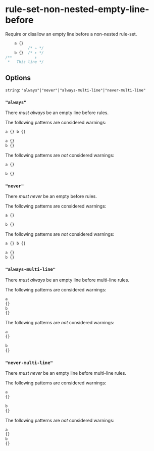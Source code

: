 # rule-set-non-nested-empty-line-before

Require or disallow an empty line before a non-nested rule-set.

```css
    a {}
          /* ← */
    b {}  /* ↑ */
/**          ↑  
 *   This line */
```

## Options

`string`: `"always"|"never"|"always-multi-line"|"never-multi-line"`

### `"always"`

There *must always* be an empty line before rules.

The following patterns are considered warnings:

```css
a {} b {}
```

```css
a {}
b {}
```

The following patterns are *not* considered warnings:

```css
a {}

b {}
```

### `"never"`

There *must never* be an empty before rules.

The following patterns are considered warnings:

```css
a {}

b {}
```

The following patterns are *not* considered warnings:

```css
a {} b {}
```

```css
a {} 
b {}
```

### `"always-multi-line"`

There *must always* be an empty line before multi-line rules.

The following patterns are considered warnings:

```css
a 
{} 
b 
{}
```

The following patterns are *not* considered warnings:

```css
a 
{}

b 
{}
```

### `"never-multi-line"`

There *must never* be an empty line before multi-line rules.

The following patterns are considered warnings:

```css
a 
{}

b 
{}
```

The following patterns are *not* considered warnings:

```css
a 
{} 
b 
{}
```

